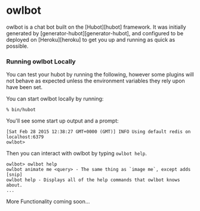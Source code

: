 # owlbot

owlbot is a chat bot built on the [Hubot][hubot] framework. It was
initially generated by [generator-hubot][generator-hubot], and configured to be
deployed on [Heroku][heroku] to get you up and running as quick as possible.

### Running owlbot Locally

You can test your hubot by running the following, however some plugins will not
behave as expected unless the environment variables they rely
upon have been set.

You can start owlbot locally by running:

    % bin/hubot

You'll see some start up output and a prompt:

    [Sat Feb 28 2015 12:38:27 GMT+0000 (GMT)] INFO Using default redis on localhost:6379
    owlbot>

Then you can interact with owlbot by typing `owlbot help`.

    owlbot> owlbot help
    owlbot animate me <query> - The same thing as `image me`, except adds [snip]
    owlbot help - Displays all of the help commands that owlbot knows about.
    ...

More Functionality coming soon...
